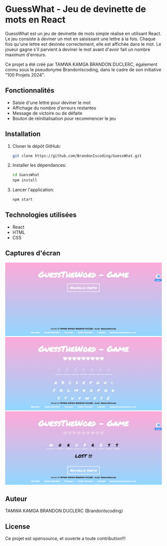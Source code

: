 # GuessWhat - Jeu de devinette de mots en React

GuessWhat est un jeu de devinette de mots simple réalisé en utilisant React. Le jeu consiste à deviner un mot en saisissant une lettre à la fois. Chaque fois qu'une lettre est devinée correctement, elle est affichée dans le mot. Le joueur gagne s'il parvient à deviner le mot avant d'avoir fait un nombre maximum d'erreurs.

Ce projet a été créé par TAMWA KAMGA BRANDON DUCLERC, également connu sous le pseudonyme BrandonIscoding, dans le cadre de son initiative "100 Projets 2024".

## Fonctionnalités

- Saisie d'une lettre pour deviner le mot
- Affichage du nombre d'erreurs restantes
- Message de victoire ou de défaite
- Bouton de réinitialisation pour recommencer le jeu

## Installation

1. Cloner le dépôt GitHub:
   ```bash
   git clone https://github.com/BrandonIscoding/GuessWhat.git
   ```

2. Installer les dépendances:
   ```bash
   cd GuessWhat
   npm install
   ```

3. Lancer l'application:
   ```bash
   npm start
   ```

## Technologies utilisées

- React
- HTML
- CSS

## Captures d'écran

![Capture d'écran 1 du jeu GuessWhat](React-App1.png)
![Capture d'écran 2 du jeu GuessWhat](React-App2.png)
![Capture d'écran 3 du jeu GuessWhat](React-App3.png)


## Auteur

TAMWA KAMGA BRANDON DUCLERC (BrandonIscoding)

## License

Ce projet est opensource, et ouverte a toute contribution!!!
